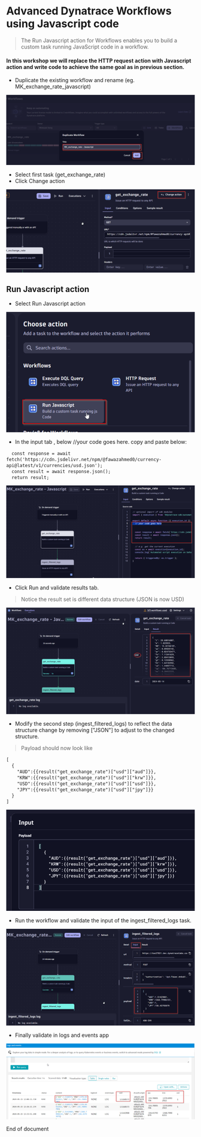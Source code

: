 # Advanced Dynatrace Workflows using Javascript code

> The Run Javascript action for Workflows enables you to build a custom task running JavaScript code in a workflow.

#### In this workshop we will replace the HTTP request action with Javascript action and write code to achieve the same goal as in previous section.

- Duplicate the existing workflow and rename (eg. MK_exchange_rate_javascript)
  
![](https://github.com/hakansuku/D1APACTraining/blob/main/images/WORKFLOWS/duplicate.png?raw=true)

- Select first task (get_exchange_rate)
- Click Change action

![](https://github.com/hakansuku/D1APACTraining/blob/main/images/WORKFLOWS/changeaction.png?raw=true)

## Run Javascript action 
- Select Run Javascript action

![](https://github.com/hakansuku/D1APACTraining/blob/main/images/WORKFLOWS/runjavascript.png?raw=true)

- In the input tab , below //your code goes here. copy and paste below:

```
  const response = await fetch('https://cdn.jsdelivr.net/npm/@fawazahmed0/currency-api@latest/v1/currencies/usd.json');
  const result = await response.json();
  return result;
```

![](https://github.com/hakansuku/D1APACTraining/blob/main/images/WORKFLOWS/yourcode.png?raw=true)

- Click Run and validate results tab. 
> Notice the result set is different data structure (JSON is now USD)

![](https://github.com/hakansuku/D1APACTraining/blob/main/images/WORKFLOWS/resultjavascript.png?raw=true)

- Modify the second step (ingest_filtered_logs) to reflect the data structure change by removing ["JSON"] to adjust to the changed structure. 

> Payload should now look like

```
[
  {
    "AUD":{{result("get_exchange_rate")["usd"]["aud"]}},
    "KRW":{{result("get_exchange_rate")["usd"]["krw"]}},
    "USD":{{result("get_exchange_rate")["usd"]["usd"]}},
    "JPY":{{result("get_exchange_rate")["usd"]["jpy"]}}
  }
]
```

![](https://github.com/hakansuku/D1APACTraining/blob/main/images/WORKFLOWS/payloadjava.png?raw=true)

- Run the workflow and validate the input of the ingest_filtered_logs task.

![](https://github.com/hakansuku/D1APACTraining/blob/main/images/WORKFLOWS/inputtabjava.png?raw=true)

- Finally validate in logs and events app

![](https://github.com/hakansuku/D1APACTraining/blob/main/images/WORKFLOWS/javafinal.png?raw=true)

End of document

